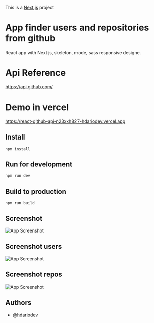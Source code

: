 This is a [Next.js](https://nextjs.org/) project 
# App finder users and repositories from github

React app with Next js, skeleton, mode, sass responsive designe.

# Api Reference

https://api.github.com/


# Demo in vercel

https://react-github-api-n23xxh827-hdariodev.vercel.app

## Install

```
npm install
```

## Run for development

```
npm run dev
```

## Build to production

```
npm run build
```

## Screenshot

![App Screenshot](https://github.com/hdarioDev/assets/blob/main/nextGitHubHome.png?raw=true)

## Screenshot users

![App Screenshot](https://github.com/hdarioDev/assets/blob/main/nextGitHubUsers.png?raw=true)

## Screenshot repos

![App Screenshot](https://github.com/hdarioDev/assets/blob/main/nextGitJHubRepos.png?raw=true)

## Authors

- [@hdariodev](https://www.hdariodev.com)
